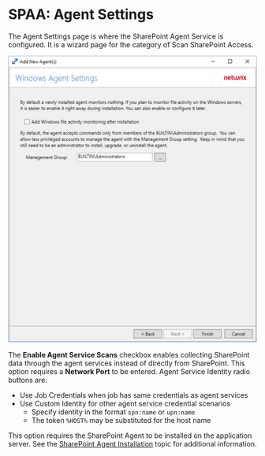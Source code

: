 # SPAA: Agent Settings

The Agent Settings page is where the SharePoint Agent Service is configured. It is a wizard page for the category of Scan SharePoint Access.

![Agent Settings page](../../../../../../static/img/product_docs/activitymonitor/activitymonitor/install/agent/windowsagent.webp)

The __Enable Agent Service Scans__ checkbox enables collecting SharePoint data through the agent services instead of directly from SharePoint. This option requires a __Network Port__ to be entered. Agent Service Identity radio buttons are:

- Use Job Credentials when job has same credentials as agent services
- Use Custom Identity for other agent service credential scenarios
  - Specify identity in the format ```spn:name``` or ```upn:name```
  - The token ```%HOST%``` may be substituted for the host name

This option requires the SharePoint Agent to be installed on the application server. See the [SharePoint Agent Installation](../../../install/sharepointagent/overview.md) topic for additional information.
